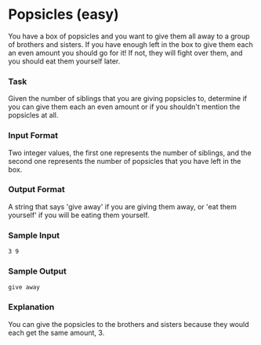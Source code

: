 # Popsicles (easy)

You have a box of popsicles and you want to give them all away to a group of brothers and sisters. If you have enough left in the box to give them each an even amount you should go for it! If not, they will fight over them, and you should eat them yourself later.


### Task
Given the number of siblings that you are giving popsicles to, determine if you can give them each an even amount or if you shouldn't mention the popsicles at all.

### Input Format
Two integer values, the first one represents the number of siblings, and the second one represents the number of popsicles that you have left in the box.

### Output Format
A string that says 'give away' if you are giving them away, or 'eat them yourself' if you will be eating them yourself.

### Sample Input
`3 9`

### Sample Output
`give away`

### Explanation

You can give the popsicles to the brothers and sisters because they would each get the same amount, 3.